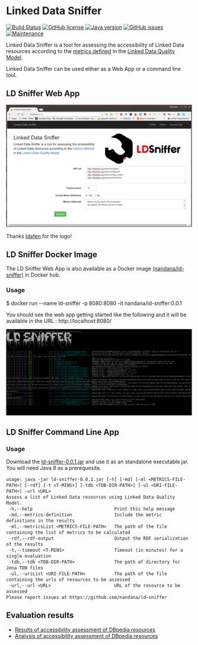 Linked Data Sniffer
===================
[![Build Status](https://travis-ci.org/ldp4j/ldp4j.svg?branch=master)](https://travis-ci.org/ldp4j/ldp4j)
[![GitHub license](https://img.shields.io/badge/license-Apache%202-blue.svg)](https://raw.githubusercontent.com/nandana/ld-sniffer/master/LICENSE)
[![Java version](https://img.shields.io/badge/java-1.8-green.svg)](http://www.oracle.com/technetwork/java/javase/downloads/jdk8-downloads-2133151.html)
[![GitHub issues](https://img.shields.io/github/issues/nandana/ld-sniffer.svg)](https://github.com/nandana/ld-sniffer/issues)
[![Maintenance](https://img.shields.io/maintenance/yes/2016.svg?maxAge=2592000?style=plastic)](https://twitter.com/nandanamihindu)


Linked Data Sniffer is a tool for assessing the accessibility of Linked Data resources according to
the [metrics defined](http://delicias.dia.fi.upm.es/LDQM/index.php/Accessibility) in the
[Linked Data Quality Model](http://www.linkeddata.es/ontology/ldq#).

Linked Data Sniffer can be used either as a Web App or a command line tool. 

## LD Sniffer Web App

![Web App Screenshot](https://github.com/nandana/ld-sniffer/blob/master/distribution/src/main/resources/ldsniffer.png)

Thanks [Idafen](https://github.com/idafensp) for the logo! 

## LD Sniffer Docker Image

The LD Sniffer Web App is also available as a Docker image [(nandana/ld-sniffer)](https://hub.docker.com/r/nandana/ld-sniffer/) in Docker hub. 

### Usage

$ docker run --name ld-sniffer -p 8080:8080 -it  nandana/ld-sniffer:0.0.1

You should see the web app getting started like the following and it will be available in the URL : http://localhost:8080/

![Docker Commandline](https://github.com/nandana/ld-sniffer/blob/master/distribution/src/main/resources/ld-sniffer-docker.png)

## LD Sniffer Command Line App

### Usage

Download the [ld-sniffer-0.0.1.jar](https://github.com/nandana/ld-sniffer/releases/tag/0.0.1) and use it as an standalone executable jar. You will need Java 8 as a prerequesite.
```
usage: java -jar ld-sniffer-0.0.1.jar [-h] [-md] [-ml <METRICS-FILE-PATH>] [-rdf] [-t <T-MINS>] [-tdb <TDB-DIR-PATH>] [-ul <URI-FILE-PATH>] -url <URL>
Assess a list of Linked Data resources using Linked Data Quality Model.
 -h,--help                               Print this help message
 -md,--metrics-definition                Include the metric definitions in the results
 -ml,--metricsList <METRICS-FILE-PATH>   The path of the file containing the list of metrics to be calculated
 -rdf,--rdf-output                       Output the RDF serialization of the results
 -t,--timeout <T-MINS>                   Timeout (in minutes) for a single evaluation
 -tdb,--tdb <TDB-DIR-PATH>               The path of directory for Jena TDB files
 -ul,--uriList <URI-FILE-PATH>           The path of the file containing the urls of resources to be assessed
 -url,--url <URL>                        URL of the resource to be assessed
Please report issues at https://github.com/nandana/ld-sniffer
```

## Evaluation results

* [Results of accessibility assessment of DBpedia resources](https://datahub.io/dataset/ldqm-dbpedia-2016)
* [Analysis of accessibility assessment of DBpedia resources](http://nandana.github.io/ld-sniffer/)
